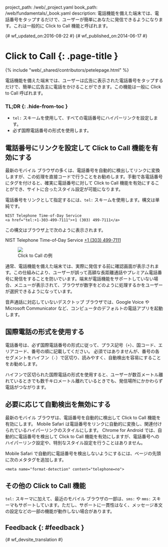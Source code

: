 project_path: /web/_project.yaml book_path: /web/fundamentals/_book.yaml description: 電話機能を備えた端末では、電話番号をタップするだけで、ユーザーが簡単にあなたに発信できるようになります。これは一般的に Click to Call 機能と呼ばれます。

{# wf_updated_on:2016-08-22 #} {# wf_published_on:2014-06-17 #}

# Click to Call {: .page-title }

{% include "web/_shared/contributors/petelepage.html" %}

電話機能を備えた端末では、ユーザーは広告に表示された電話番号をタップするだけで、簡単に広告主に電話をかけることができます。この機能は一般に Click to Call 呼ばれます。

### TL;DR {: .hide-from-toc }

* `tel:` スキームを使用して、すべての電話番号にハイパーリンクを設定します。
* 必ず国際電話番号の形式を使用します。

## 電話番号にリンクを設定して Click to Call 機能を有効にする

最新のモバイル ブラウザの多くは、電話番号を自動的に検出してリンクに変換しますが、この処理を直接コードで行うことをお勧めします。手動で各電話番号にタグを付けると、確実に電話番号に対して Click to Call 機能を有効にすることができ、サイトに合ったスタイル設定が可能になります。

電話番号をリンクとして指定するには、`tel:` スキームを使用します。構文は単純です。

    NIST Telephone Time-of-Day Service 
    <a href="tel:+1-303-499-7111">+1 (303) 499-7111</a>
    

この構文はブラウザ上で次のように表示されます。

NIST Telephone Time-of-Day Service [+1 (303) 499-7111](tel:+1-303-499-7111)

<div class="attempt-right">
  <figure>
    <img src="images/click-to-call_framed.jpg" >
    <figcaption>Click to Call の例</figcaption>
  </figure>
</div>

通常、電話機能を備えた端末では、実際に発信する前に確認画面が表示されます。この仕組みにより、ユーザーが誤って高額な長距離通話やプレミアム電話番号に発信をすることを防いでいます。端末が電話機能をサポートしていない場合、メニューが表示されて、ブラウザが数字をどのように処理するかをユーザーが選択できるようになっています。

音声通話に対応していないデスクトップ ブラウザでは、Google Voice や Microsoft Communicator など、コンピュータのデフォルトの電話アプリを起動します。

## 国際電話の形式を使用する

電話番号は、必ず国際電話番号の形式に従って、プラス記号（`+`）、国コード、エリアコード、番号の順に記載してください。 必須ではありませんが、番号の各セグメントをハイフン（`-`）で区切り、読みやすく、自動検出を容易にすることをお勧めします。

ハイフンで区切られた国際電話の形式を使用すると、ユーザーが数百メートル離れているときでも数千キロメートル離れているときでも、発信場所にかかわらず電話がつながります。

## 必要に応じて自動検出を無効にする

最新のモバイル ブラウザは、電話番号を自動的に検出して Click to Call 機能を有効にします。 Mobile Safari は電話番号をリンクに自動的に変換し、関連付けられているハイパーリンクのスタイルにします。 Chrome for Android では、自動的に電話番号を検出して Click to Call 機能を有効にしますが、電話番号へのハイパーリンク設定や、特別なスタイル設定を行うことはありません。

Mobile Safari で自動的に電話番号を検出しないようにするには、ページの先頭に次のメタタグを追加します。

    <meta name="format-detection" content="telephone=no">
    

## その他の Click to Call 機能

`tel:` スキーマに加えて、最近のモバイル ブラウザの一部は、`sms:` や `mms:` スキーマもサポートしています。ただし、サポートに一貫性はなく、メッセージ本文の設定などの一部の機能が動作しない場合があります。

## Feedback {: #feedback }

{# wf_devsite_translation #}